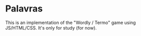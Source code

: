 # Palavras
This is an implementation of the "Wordly / Termo" game using JS/HTML/CSS.
It's only for study (for now).
